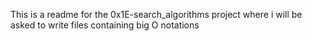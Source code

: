This is a readme for the 0x1E-search_algorithms project where i will be asked to write files containing big O notations
